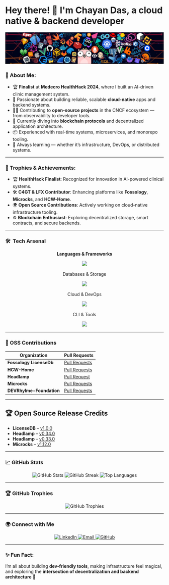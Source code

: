 # Hey there! 👋 I'm Chayan Das, a cloud native & backend developer

<p align="center">
    <img src="./header_1.png" alt="Header Image">
</p>

### 🚀 About Me:
- 🏆 **Finalist** at **Medecro HealthHack 2024**, where I built an AI-driven clinic management system.
- 🔧 Passionate about building reliable, scalable **cloud-native** apps and backend systems.
- 🧑‍💻 Contributing to **open-source projects** in the CNCF ecosystem — from observability to developer tools.
- 🌱 Currently diving into **blockchain protocols** and decentralized application architecture.
- 📦 Experienced with real-time systems, microservices, and monorepo tooling.
- 🧠 Always learning — whether it’s infrastructure, DevOps, or distributed systems.

---

### 🏅 Trophies & Achievements:
- 🏆 **HealthHack Finalist**: Recognized for innovation in AI-powered clinical systems.
- 🛠️ **C4GT & LFX Contributor**: Enhancing platforms like **Fossology**, **Microcks**, and **HCW-Home**.
- 🌍 **Open Source Contributions**: Actively working on cloud-native infrastructure tooling.
- ⚙️ **Blockchain Enthusiast**: Exploring decentralized storage, smart contracts, and secure backends.

---
<h3>🛠️&nbsp;&nbsp;Tech Arsenal</h3>

<div align="center">

**Languages & Frameworks**  
<p> <img src="https://skillicons.dev/icons?i=go,js,ts,angular,solidity,react,nextjs,redux,nestjs,nodejs,express,html,css,kafka&perline=8" /> </p>
Databases & Storage

<p> <img src="https://skillicons.dev/icons?i=postgresql,mongodb,redis,supabase,prisma,mysql&perline=7" /> </p>
Cloud & DevOps

<p> <img src="https://skillicons.dev/icons?i=aws,vercel,netlify,docker,kubernetes,githubactions,git,postman,figma&perline=8" /> </p>
CLI & Tools

<p> <img src="https://skillicons.dev/icons?i=linux,bash,powershell,vim&perline=8" /></p>

</div>

---



### 🌟 OSS Contributions

| Organization              | Pull Requests                                                                                     |
|---------------------------|-------------------------------------------------------------------------------------------------|
| **Fossology LicenseDb**    | [Pull Requests](https://github.com/fossology/LicenseDb/issues?q=is%3Apr%20state%3Aopen%20author%3AChayanDass)     |
| **HCW-Home**               | [Pull Requests](https://github.com/HCW-home/hcw-home/issues?q=is%3Apr+is%3Aopen+author%3AChayanDass)   |
| **Headlamp**                | [Pull Request](https://github.com/kubernetes-sigs/headlamp/issues?q=is%3Apr+author%3AChayanDass)|
| **Microcks**               | [Pull Requests](https://github.com/microcks/microcks/pulls?q=is%3Apr+author%3AChayanDass+is%3Aclosed)   |
| **DEVRhylme-Foundation**   | [Pull Requests](https://github.com/DEVRhylme-Foundation/new-website/issues?q=is%3Apr+is%3Aopen+author%3AChayanDass)|

---
## 🏆 Open Source Release Credits

- **LicenseDB** – [v1.0.0](https://github.com/fossology/LicenseDb/releases/tag/1.0.0)
- **Headlamp** – [v0.34.0](https://github.com/kubernetes-sigs/headlamp/releases/tag/v0.34.0)
- **Headlamp** – [v0.33.0](https://github.com/kubernetes-sigs/headlamp/releases/tag/v0.33.0)
- **Microcks** – [v1.12.0](https://github.com/microcks/microcks/releases/tag/1.12.0)

---

### 📈 GitHub Stats

<p align="center">
  <img src="https://github-readme-stats.vercel.app/api?username=ChayanDass&show_icons=true&theme=radical" alt="GitHub Stats"/>
  <img src="https://github-readme-streak-stats.herokuapp.com/?user=ChayanDass&theme=radical" alt="GitHub Streak"/>
  <img src="https://github-readme-stats.vercel.app/api/top-langs/?username=ChayanDass&layout=compact&theme=radical" alt="Top Languages"/>
</p>

---

### 🏆 GitHub Trophies

<p align="center">
  <img src="https://github-profile-trophy.vercel.app/?username=ChayanDass&theme=radical&margin-w=15&margin-h=15" alt="GitHub Trophies"/>
</p>

---


### 🌍 Connect with Me

<p align="center">
  <a href="https://www.linkedin.com/in/chayan8837/">
    <img src="https://img.shields.io/badge/LinkedIn-%230077B5.svg?style=for-the-badge&logo=linkedin&logoColor=white" alt="LinkedIn"/>
  </a>
  <a href="mailto:daschayan8837@gmail.com">
    <img src="https://img.shields.io/badge/Email-%23D14836.svg?style=for-the-badge&logo=gmail&logoColor=white" alt="Email"/>
  </a>
  <a href="https://github.com/ChayanDass">
    <img src="https://img.shields.io/badge/GitHub-%23121011.svg?style=for-the-badge&logo=github&logoColor=white" alt="GitHub"/>
  </a>
</p>

---

### ✨ Fun Fact:
I’m all about building **dev-friendly tools**, making infrastructure feel magical, and exploring the **intersection of decentralization and backend architecture** 🚀

